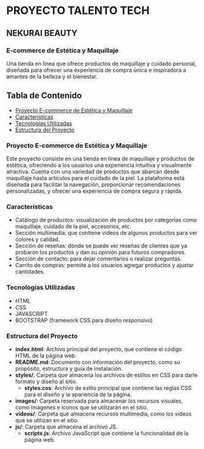 # PROYECTO TALENTO TECH
##  NEKURAI BEAUTY 
### E-commerce de Estética y Maquillaje
Una tienda en línea que ofrece productos de maquillaje y cuidado personal, diseñada para ofrecer una experiencia de compra única e inspiradora a amantes de la belleza y el bienestar.

## Tabla de Contenido

- [Proyecto E-commerce de Estética y Maquillaje](#proyecto-e-commerce-de-estética-y-maquillaje)
- [Características](#características)
- [Tecnologías Utilizadas](#tecnologías-utilizadas)
- [Estructura del Proyecto](#estructura-del-proyecto)


### Proyecto E-commerce de Estética y Maquillaje
Este proyecto consiste en una tienda en línea de maquillaje y productos de estética, ofreciendo a los usuarios una experiencia intuitiva y visualmente atractiva. Cuenta con una variedad de productos que abarcan desde maquillaje hasta artículos para el cuidado de la piel. La plataforma está diseñada para facilitar la navegación, proporcionar recomendaciones personalizadas, y ofrecer una experiencia de compra segura y rápida.

### Características
* Catálogo de productos: visualización de productos por categorías como maquillaje, cuidado de la piel, accesorios, etc.
* Sección multimedia: que contiene videos de algunos productos para ver colores y calidad.
* Sección de reseñas: dónde se puede ver reseñas de clientes que ya probaron los productos y dan su opinión para futuros compradores.
* Sección de contacto: para dejar comentarios o realizar preguntas.
* Carrito de compras: permite a los usuarios agregar productos y ajustar cantidades.

### Tecnologías Utilizadas
* HTML
* CSS
* JAVASCRIPT
* BOOTSTRAP (framework CSS para diseño responsivo)

### Estructura del Proyecto
- **index.html**: Archivo principal del proyecto, que contiene el código HTML de la página web.
- **README.md**: Documento con información del proyecto, como su propósito, estructura y guía de instalación.
- **styles/**: Carpeta que almacena los archivos de estilos en CSS para darle formato y diseño al sitio.
  - **styles.css**: Archivo de estilo principal que contiene las reglas CSS para el diseño y la apariencia de la página.
- **images/**: Carpeta reservada para almacenar los recursos visuales, como imágenes e íconos que se utilizarán en el sitio.
- **videos/**: Carpeta que almacena recursos multimedia, como los videos que se utilizan en el sitio.
- **js/**: Carpeta que almacena el archivo JS.
  - **scripts.js**: Archivo JavaScript que contiene la funcionalidad de la página web.

